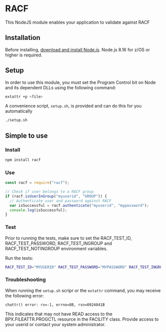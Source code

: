 # RACF
This NodeJS module enables your application to validate against RACF

## Installation

<!--
This is a [Node.js](https://nodejs.org/en/) module available through the
[npm registry](https://www.npmjs.com/).
-->

Before installing, [download and install Node.js](https://developer.ibm.com/node/sdk/ztp/).
Node.js 8.16 for z/OS or higher is required.

## Setup

In order to use this module, you must set the Program Control bit on Node and its dependent DLLs using the following command:

```bash
extattr +p <file>
```

A convenience script, `setup.sh`, is provided and can do this for you automatically

```bash
./setup.sh
```

## Simple to use

### Install

```bash
npm install racf
```

### Use

```js
const racf = require("racf");

// Check if user belongs to a RACF group
if (racf.isUserInGroup("myuserid", "GROUP")) {
  // Authenticate user and password against RACF
  var isSuccessful = racf.authenticate("myuserid", "mypassword");
  console.log(isSuccessful);
}
```

### Test
Prior to running the tests, make sure to set the RACF_TEST_ID, RACF_TEST_PASSWORD, RACF_TEST_INGROUP and RACF_TEST_NOTINGROUP environment variables.

Run the tests:
```bash
RACF_TEST_ID="MYUSERID" RACF_TEST_PASSWORD="MYPASSWORD" RACF_TEST_INGROUP="DEV_REALGROUP" RACF_TEST_NOTINGROUP="DEVFAKEGROUP" npm test
```

### Troubleshooting
When running the `setup.sh` scripr or the `extattr` command, you may receive the following error:
```
chattr() error: rv=-1, errno=8B, rsn=0924041B
```
This indicates that may not have READ access to the BPX.FILEATTR.PROGCTL resource in the FACILITY class.  Provide access to your userid or contact your system administrator.
